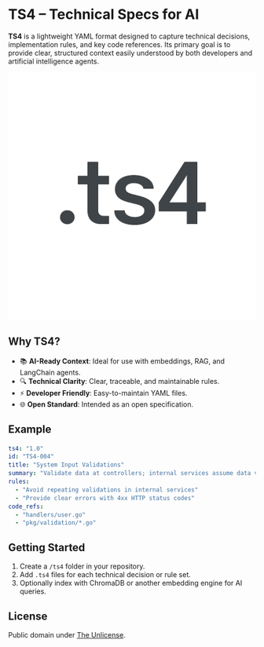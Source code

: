 
# TS4 – Technical Specs for AI

**TS4** is a lightweight YAML format designed to capture technical decisions, implementation rules, and key code references. Its primary goal is to provide clear, structured context easily understood by both developers and artificial intelligence agents.

![TS4 Logo](logo.png)

## Why TS4?

- 📚 **AI-Ready Context**: Ideal for use with embeddings, RAG, and LangChain agents.
- 🔍 **Technical Clarity**: Clear, traceable, and maintainable rules.
- ⚡ **Developer Friendly**: Easy-to-maintain YAML files.
- 🌐 **Open Standard**: Intended as an open specification.

## Example

```yaml
ts4: "1.0"
id: "TS4-004"
title: "System Input Validations"
summary: "Validate data at controllers; internal services assume data validity."
rules:
  - "Avoid repeating validations in internal services"
  - "Provide clear errors with 4xx HTTP status codes"
code_refs:
  - "handlers/user.go"
  - "pkg/validation/*.go"
```

## Getting Started

1. Create a `/ts4` folder in your repository.
2. Add `.ts4` files for each technical decision or rule set.
3. Optionally index with ChromaDB or another embedding engine for AI queries.

## License

Public domain under [The Unlicense](LICENSE).

